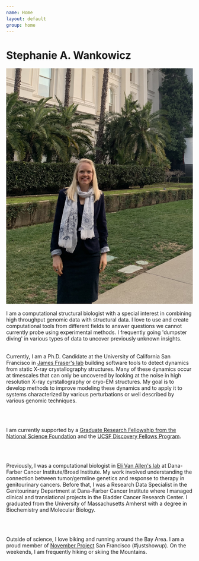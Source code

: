 ```yaml
---
name: Home
layout: default
group: home
---
```



<h1 class="text-center">Stephanie A. Wankowicz</h1>

<img src="/static/img/banner_statehouse.jpg" class="img-responsive center-block" alt="Advocating for Science Research at the California Statehouse, January 2020"/>

<p class="lead text-justify">
I am a computational structural biologist with a special interest in combining high throughput genomic data with structural data. I love to use and create computational tools from different fields to answer questions we cannot currently probe using experimental methods. I frequently going 'dumpster diving' in various types of data to uncover previously unknown insights. 

<br>
<br>

Currently, I am a Ph.D. Candidate at the University of California San Francisco in [James Fraser's lab](https://fraserlab.com/) building software tools to detect dynamics from static X-ray crystallography structures. Many of these dynamics occur at timescales that can only be uncovered by looking at the noise in high resolution X-ray cyrstallography or cryo-EM structures. My goal is to develop methods to improve modeling these dynamics and to apply it to systems characterized by various perturbations or well described by various genomic techniques.

<br>
<br>

I am currently supported by a [Graduate Research Fellowship from the National Science Foundation](https://www.nsfgrfp.org/) and the [UCSF Discovery Fellows Program](https://graduate.ucsf.edu/discovery-fellows-program).

<br>
<br>

Previously, I was a computational biologist in [Eli Van Allen's lab](https://vanallenlab.dana-farber.org/) at Dana-Farber Cancer Institute/Broad Institute. My work involved understanding the connection between tumor/germline genetics and response to therapy in genitourinary cancers. Before that, I was a Research Data Specialist in the Genitourinary Department at Dana-Farber Cancer Institute where I managed clinical and translational projects in the Bladder Cancer Research Center. I graduated from the University of Massachusetts Amherst with a degree in Biochemistry and Molecular Biology. 

<br>
<br>

Outside of science, I love biking and running around the Bay Area. I am a proud member of [November Project](https://november-project.com/) San Francisco (#justshowup). On the weekends, I am frequently hiking or skiing the Mountains.  
</p>
